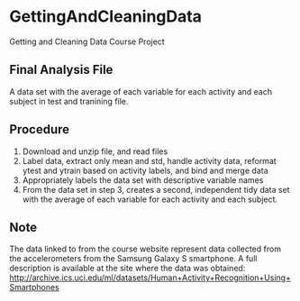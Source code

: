 # GettingAndCleaningData
Getting and Cleaning Data Course Project

## Final Analysis File
A data set with the average of each variable for each activity and each subject in test and tranining file.

## Procedure
1. Download and unzip file, and read files 
2. Label data, extract only mean and std, handle activity data, reformat ytest and ytrain based on activity labels, and bind and merge data
3. Appropriately labels the data set with descriptive variable names
4. From the data set in step 3, creates a second, independent tidy data set with the average of each variable for each activity and each subject.

## Note
The data linked to from the course website represent data collected from the accelerometers from the Samsung Galaxy S smartphone. A full description is available at the site where the data was obtained:
http://archive.ics.uci.edu/ml/datasets/Human+Activity+Recognition+Using+Smartphones
